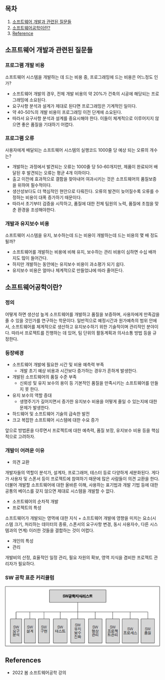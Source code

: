 ## 목차

1. [소프트웨어 개발과 관련된 질문들](#소프트웨어-개발과-관련된-질문들)
2. [소프트웨어공학이란?](#소프트웨어공학이란)
3. [Reference](#references)

## 소프트웨어 개발과 관련된 질문들
### 프로그램 개발 비용
소프트웨어 시스템을 개발하는 데 드는 비용 중, 프로그래밍에 드는 비용은 어느정도 인가?
+ 소프트웨어 개발의 경우, 전체 개발 비용의 약 20%가 건축의 시공에 해당되는 프로그래밍에 소요된다.
+ 요구사항 분석과 설계가 제대로 된다면 프로그래밍은 기계적인 일이다.
+ 약 40-50%의 개발 비용이 프로그래밍 이전 단계에 소요된다.
+ 따라서 요구사항 분석과 설계를 중요시해야 한다. 이들이 체계적으로 이루어지지 않으면 좋은 품질을 기대하기 어렵다.

### 프로그램 오류
사용자에게 배달되는 소프트웨어 시스템의 실행코드 1000줄 당 예상 되는 오류의 개수는?
+ 개발하는 과정에서 발견되는 오류는 1000줄 당 50-60개지만, 제품이 완료되어 배달된 후 발견되는 오류는 평균 4개 이하이다.
+ 출고 이전에 효과적으로 결함을 찾아내어 여과시키는 것은 소프트웨어의 품질보증을 위하여 필수적이다.
+ 생산성보다도 더 핵심적인 현안으로 다뤄진다. 오류의 발견이 늦어질수록 오류를 수정하는 비용이 대폭 증가하기 때문이다.
+ 따라서 초기부터 검증을 시작하고, 품질에 대한 전체 팀원의 노력, 품질에 초첨을 맞춘 환경을 조성해야한다.

### 개발과 유지보수 비용
소프트웨어 시스템을 유지, 보수하는데 드는 비용이 개발하는데 드는 비용의 몇 배 정도 될까?
+ 소프트웨어를 개발하는 비용에 비해 유지, 보수하는 관리 비용이 심하면 수십 배까지도 많이 들어간다. 
+ 하지만 개발하는 동안에는 유지보수 비용이 과소평가 되기 쉽다.
+ 유지보수 비용은 얼마나 체계적으로 만들었냐에 따라 줄어든다.

## 소프트웨어공학이란?
### 정의
어떻게 하면 생산성 높게 소프트웨어를 개발하고 품질을 보증하며, 사용자에게 만족감을 줄 수 있을 것인가를 연구하는 학문이다. 일반적으로 예정시간과 원가예측의 범위 안에서, 소프트웨어를 체계적으로 생산하고 유지보수하기 위한 기술적이며 관리적인 분야이다. 따라서 프로젝트를 진행하는 데 있어, 팀 단위의 활동계획과 의사소통 방법 등을 규정한다.   

### 등장배경
+ 소프트웨어 개발에 필요한 시간 및 비용 예측력 부족
    + 개발 초기 예상 비용과 시간보다 증가하는 경우가 흔하게 발생한다. 
+ 개발된 소프트웨어의 품질 수준 부족
    + 신뢰성 및 유지 보수의 용이 등 기본적인 품질을 만족시키는 소프트웨어를 만들지 못 한다. 
+ 유지 보수의 역할 증대
    + 생명주기가 길어지면서 증가한 유지보수 비용을 어떻게 줄일 수 있는지에 대한 문제가 발생한다. 
+ 하드웨어 및 소프트웨어 기술의 급속한 발전
+ 크고 복잡한 소프트웨어 시스템에 대한 수요 증가

앞으로 방법론을 다루면서 프로젝트에 대한 예측력, 품질 보장, 유지보수 비용 등을 핵심적으로 고려하자.

### 개발이 어려운 이유
+ 의견 교환

개발자들의 역할이 분석가, 설계자, 프로그래머, 테스터 등로 다양하게 세분화된다. 게다가 사용자 및 스폰서 등이 프로젝트에 참여하기 때문에 많은 사람들이 의견 교환을 한다. 더불어 개발할 소프트웨어에 대한 올바른 이해, 사용하는 표기법과 개발 기법 등에 대한 공통의 베이스를 갖지 않으면 제대로 시스템을 개발할 수 없다.
+ 소프트웨어의 순차적 개발
+ 프로젝트의 특성

소프트웨어가 개발되는 영역에 대한 지식 + 소프트웨어 개발에 영향을 미치는 요소(시스템 크기, 처리하는 데이터의 종류, 스폰서의 요구사항 변경, 동시 사용자수, 다른 시스템과의 연계) 이러한 것들을 결합하는 것이 어렵다.
+ 개인의 특성
+ 관리

개발비의 산정, 효율적인 일정 관리, 필요 자원의 확보, 영역 지식을 겸비한 프로젝트 관리자가 필요하다.     

### SW 공학 표준 커리큘럼
![](./image/knowledge-list.png)

## References
* 2022 봄 소프트웨어공학 강의